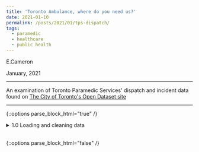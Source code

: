 ```yaml
---
title: 'Toronto Ambulance, where do you need us?'
date: 2021-01-10
permalink: /posts/2021/01/tps-dispatch/
tags:
  - paramedic
  - healthcare
  - public health
---
```


E.Cameron

January, 2021

---

An examination of Toronto Paramedic Services' dispatch and incident data found on [The City of Toronto's Open Dataset site](https://open.toronto.ca/dataset/paramedic-services-incident-data/ "Toronto Open Data")

---


{::options parse_block_html="true" /}

<details><summary markdown="span">1.0 Loading and cleaning data</summary>
```python
# !{sys.executable} -m pip install requests
# !{sys.executable} -m pip install pandas
# !{sys.executable} -m pip install xlrd
# !{sys.executable} -m pip install openpyxl
# !{sys.executable} -m pip install matplotlib
import sys
import pandas as pd
import requests
import matplotlib.pyplot as plt
```

```python
dispatches = pd.read_excel(r'/Users/erincameron/Desktop/datacamp/github/datacamp/datasets/tps_incident_data_2010-2019.xlsx')
dispatches.head()
```

</details>
<br/>

{::options parse_block_html="false" /}


